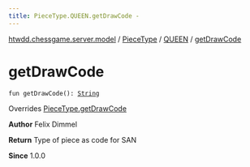 ```yaml
---
title: PieceType.QUEEN.getDrawCode - 
---
```


[htwdd.chessgame.server.model](../../index.html) / [PieceType](../index.html) / [QUEEN](index.html) / [getDrawCode](./get-draw-code.html)

# getDrawCode

`fun getDrawCode(): `[`String`](https://kotlinlang.org/api/latest/jvm/stdlib/kotlin/-string/index.html)

Overrides [PieceType.getDrawCode](../get-draw-code.html)

**Author**
Felix Dimmel

**Return**
Type of piece as code for SAN

**Since**
1.0.0

